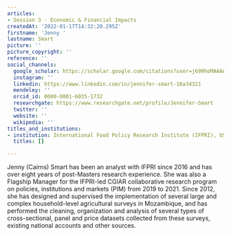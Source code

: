 ```yaml
---
articles:
- Session 3 - Economic & Financial Impacts
createdAt: '2022-01-17T14:32:20.295Z'
firstname: 'Jenny '
lastname: Smart
picture: ''
picture_copyright: ''
reference: ''
social_channels:
  google_scholar: https://scholar.google.com/citations?user=j699hoMAAAAJ&hl=en
  instagram: ''
  linkedin: https://www.linkedin.com/in/jennifer-smart-16a34321
  mendeley: ''
  orcid_id: 0000-0001-6035-1732
  researchgate: https://www.researchgate.net/profile/Jennifer-Smart
  twitter: ''
  website: ''
  wikipedia: ''
titles_and_institutions:
- institution: International Food Policy Research Institute (IFPRI), USA
  titles: []

---
```

Jenny (Cairns) Smart has been an analyst with IFPRI since 2016 and has over eight years of post-Masters research experience. She was also a Flagship Manager for the IFPRI-led CGIAR collaborative research program on policies, institutions and markets (PIM) from 2019 to 2021. Since 2012, she has designed and supervised the implementation of several large and complex household-level agricultural surveys in Mozambique, and has performed the cleaning, organization and analysis of several types of cross-sectional, panel and price datasets collected from these surveys, existing national accounts and other sources.